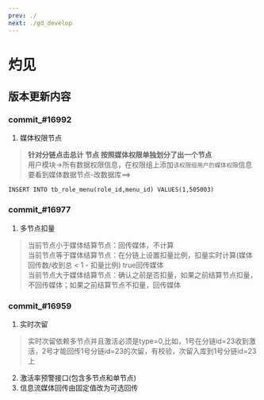```yaml
---
prev: ./
next: ./gd_develop
---
```

# 灼见
## 版本更新内容
### commit_#16992
1. 媒体权限节点  
> **针对分链点击总计 节点 按照媒体权限单独划分了出一个节点**  
> 用户模块->所有数据权限信息，在权限组上添加`该权限组用户的媒体权限`信息  
> 要看到媒体数据节点-改数据库==>  
```
INSERT INTO tb_role_menu(role_id,menu_id) VALUES(1,505003)
```

### commit_#16977
1. 多节点扣量  
> 当前节点小于媒体结算节点：回传媒体，不计算  
> 当前节点等于媒体结算节点：在分链上设置扣量比例，扣量实时计算(媒体回传数/收到总 < 1 - 扣量比例) true回传媒体  
> 当前节点大于媒体结算节点：确认之前是否扣量，如果之前结算节点扣量，不回传媒体；如果之前结算节点不扣量，回传媒体

### commit_#16959
1. 实时次留  
> 实时次留依赖多节点并且激活必须是type=0,比如，1号在分链id=23收到激活，2号才能回传1号分链id=23的次留，有校验，次留入库到1号分链id=23上
2. 激活率预警接口(包含多节点和单节点)
3. 信息流媒体回传由固定值改为可选回传
